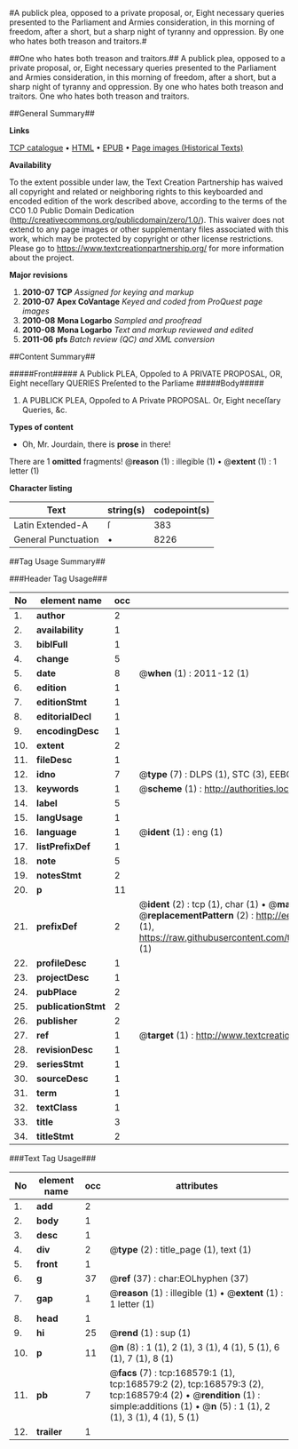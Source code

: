 #A publick plea, opposed to a private proposal, or, Eight necessary queries presented to the Parliament and Armies consideration, in this morning of freedom, after a short, but a sharp night of tyranny and oppression. By one who hates both treason and traitors.#

##One who hates both treason and traitors.##
A publick plea, opposed to a private proposal, or, Eight necessary queries presented to the Parliament and Armies consideration, in this morning of freedom, after a short, but a sharp night of tyranny and oppression. By one who hates both treason and traitors.
One who hates both treason and traitors.

##General Summary##

**Links**

[TCP catalogue](http://www.ota.ox.ac.uk/tcp/)  • 
[HTML](http://tei.it.ox.ac.uk/tcp/Texts-HTML/free/A91/A91335.html)  • 
[EPUB](http://tei.it.ox.ac.uk/tcp/Texts-EPUB/free/A91/A91335.epub) • 
[Page images (Historical Texts)](https://historicaltexts.jisc.ac.uk/eebo-99863321e)

**Availability**

To the extent possible under law, the Text Creation Partnership has waived all copyright and related or neighboring rights to this keyboarded and encoded edition of the work described above, according to the terms of the CC0 1.0 Public Domain Dedication (http://creativecommons.org/publicdomain/zero/1.0/). This waiver does not extend to any page images or other supplementary files associated with this work, which may be protected by copyright or other license restrictions. Please go to https://www.textcreationpartnership.org/ for more information about the project.

**Major revisions**

1. __2010-07__ __TCP__ *Assigned for keying and markup*
1. __2010-07__ __Apex CoVantage__ *Keyed and coded from ProQuest page images*
1. __2010-08__ __Mona Logarbo__ *Sampled and proofread*
1. __2010-08__ __Mona Logarbo__ *Text and markup reviewed and edited*
1. __2011-06__ __pfs__ *Batch review (QC) and XML conversion*

##Content Summary##

#####Front#####
A Publick PLEA, Oppoſed to A PRIVATE PROPOSAL, OR, Eight neceſſary QUERIES Preſented to the Parliame
#####Body#####

1. A PUBLICK PLEA, Oppoſed to A Private PROPOSAL. Or, Eight neceſſary Queries, &c.

**Types of content**

  * Oh, Mr. Jourdain, there is **prose** in there!

There are 1 **omitted** fragments! 
 @__reason__ (1) : illegible (1)  •  @__extent__ (1) : 1 letter (1)

**Character listing**


|Text|string(s)|codepoint(s)|
|---|---|---|
|Latin Extended-A|ſ|383|
|General Punctuation|•|8226|

##Tag Usage Summary##

###Header Tag Usage###

|No|element name|occ|attributes|
|---|---|---|---|
|1.|__author__|2||
|2.|__availability__|1||
|3.|__biblFull__|1||
|4.|__change__|5||
|5.|__date__|8| @__when__ (1) : 2011-12 (1)|
|6.|__edition__|1||
|7.|__editionStmt__|1||
|8.|__editorialDecl__|1||
|9.|__encodingDesc__|1||
|10.|__extent__|2||
|11.|__fileDesc__|1||
|12.|__idno__|7| @__type__ (7) : DLPS (1), STC (3), EEBO-CITATION (1), PROQUEST (1), VID (1)|
|13.|__keywords__|1| @__scheme__ (1) : http://authorities.loc.gov/ (1)|
|14.|__label__|5||
|15.|__langUsage__|1||
|16.|__language__|1| @__ident__ (1) : eng (1)|
|17.|__listPrefixDef__|1||
|18.|__note__|5||
|19.|__notesStmt__|2||
|20.|__p__|11||
|21.|__prefixDef__|2| @__ident__ (2) : tcp (1), char (1)  •  @__matchPattern__ (2) : ([0-9\-]+):([0-9IVX]+) (1), (.+) (1)  •  @__replacementPattern__ (2) : http://eebo.chadwyck.com/downloadtiff?vid=$1&page=$2 (1), https://raw.githubusercontent.com/textcreationpartnership/Texts/master/tcpchars.xml#$1 (1)|
|22.|__profileDesc__|1||
|23.|__projectDesc__|1||
|24.|__pubPlace__|2||
|25.|__publicationStmt__|2||
|26.|__publisher__|2||
|27.|__ref__|1| @__target__ (1) : http://www.textcreationpartnership.org/docs/. (1)|
|28.|__revisionDesc__|1||
|29.|__seriesStmt__|1||
|30.|__sourceDesc__|1||
|31.|__term__|1||
|32.|__textClass__|1||
|33.|__title__|3||
|34.|__titleStmt__|2||


###Text Tag Usage###

|No|element name|occ|attributes|
|---|---|---|---|
|1.|__add__|2||
|2.|__body__|1||
|3.|__desc__|1||
|4.|__div__|2| @__type__ (2) : title_page (1), text (1)|
|5.|__front__|1||
|6.|__g__|37| @__ref__ (37) : char:EOLhyphen (37)|
|7.|__gap__|1| @__reason__ (1) : illegible (1)  •  @__extent__ (1) : 1 letter (1)|
|8.|__head__|1||
|9.|__hi__|25| @__rend__ (1) : sup (1)|
|10.|__p__|11| @__n__ (8) : 1 (1), 2 (1), 3 (1), 4 (1), 5 (1), 6 (1), 7 (1), 8 (1)|
|11.|__pb__|7| @__facs__ (7) : tcp:168579:1 (1), tcp:168579:2 (2), tcp:168579:3 (2), tcp:168579:4 (2)  •  @__rendition__ (1) : simple:additions (1)  •  @__n__ (5) : 1 (1), 2 (1), 3 (1), 4 (1), 5 (1)|
|12.|__trailer__|1||
